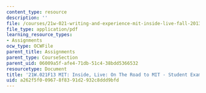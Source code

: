 ```yaml
---
content_type: resource
description: ''
file: /courses/21w-021-writing-and-experience-mit-inside-live-fall-2013/a262f5f009678f8391d2932c8ddd9bfd_MIT21W_021F13_Transition.pdf
file_type: application/pdf
learning_resource_types:
- Assignments
ocw_type: OCWFile
parent_title: Assignments
parent_type: CourseSection
parent_uid: 06009a5f-afe4-71db-51c4-38bdd5366532
resourcetype: Document
title: '21W.021F13 MIT: Inside, Live: On The Road to MIT - Student Example 2'
uid: a262f5f0-0967-8f83-91d2-932c8ddd9bfd
---
```

